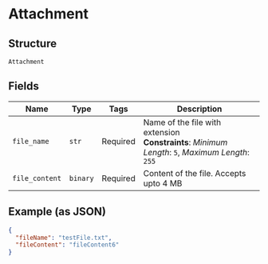 
# Attachment

## Structure

`Attachment`

## Fields

| Name | Type | Tags | Description |
|  --- | --- | --- | --- |
| `file_name` | `str` | Required | Name of the file with extension<br>**Constraints**: *Minimum Length*: `5`, *Maximum Length*: `255` |
| `file_content` | `binary` | Required | Content of the file. Accepts upto 4 MB |

## Example (as JSON)

```json
{
  "fileName": "testFile.txt",
  "fileContent": "fileContent6"
}
```

